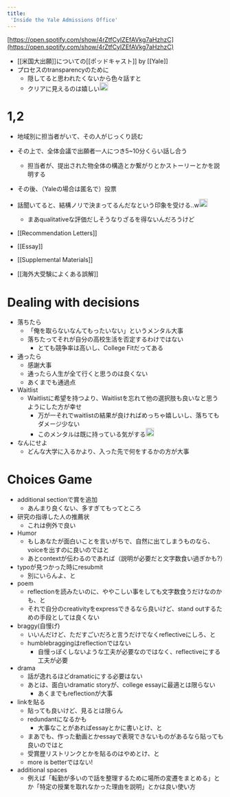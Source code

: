 ```yaml
---
title:
 'Inside the Yale Admissions Office'
---
```


[https://open.spotify.com/show/4rZtfCyIZEfAVkg7aHzhzC](https://open.spotify.com/show/4rZtfCyIZEfAVkg7aHzhzC)

- [[米国大出願]]についての[[ポッドキャスト]] by [[Yale]]
- プロセスのtransparencyのために
    - 隠してると思われたくないから色々話すと
    - クリアに見えるのは嬉しい<img src='https://scrapbox.io/api/pages/blu3mo-public/blu3mo/icon' alt='blu3mo.icon' height="19.5"/>

# 1,2
- 地域別に担当者がいて、その人がじっくり読む
- その上で、全体会議で出願者一人につき5~10分くらい話し合う
    - 担当者が、提出された物全体の構造とか繋がりとかストーリーとかを説明する
- その後、（Yaleの場合は匿名で）投票
- 話聞いてると、結構ノリで決まってるんだなという印象を受ける..w<img src='https://scrapbox.io/api/pages/blu3mo-public/blu3mo/icon' alt='blu3mo.icon' height="19.5"/>
    - まあqualitativeな評価だしそうなりざるを得ないんだろうけど

- [[Recommendation Letters]]
- [[Essay]]
- [[Supplemental Materials]]
- [[海外大受験によくある誤解]]

# Dealing with decisions
- 落ちたら
    - 「俺を取らないなんてもったいない」というメンタル大事
    - 落ちたってそれが自分の高校生活を否定するわけではない
        - とても競争率は高いし、College Fitだってある
- 通ったら
    - 感謝大事
    - 通ったら人生が全て行くと思うのは良くない
    - あくまでも通過点
- Waitlist
    - Waitlistに希望を持つより、Waitlistを忘れて他の選択肢も良いなと思うようにした方が幸せ
        - 万が一それでwaitlistの結果が良ければめっちゃ嬉しいし、落ちてもダメージ少ない
        - このメンタルは既に持っている気がする<img src='https://scrapbox.io/api/pages/blu3mo-public/blu3mo/icon' alt='blu3mo.icon' height="19.5"/>
- なんにせよ
    - どんな大学に入るかより、入った先で何をするかの方が大事

# Choices Game
- additional sectionで賞を追加
    - あんまり良くない、多すぎてもってところ
- 研究の指導した人の推薦状
    - これは例外で良い
- Humor
    - もしあなたが面白いことを言いがちで、自然に出てしまうものなら、voiceを出すのに良いのではと
    - あとcontextが伝わるのであれば（説明が必要だと文字数食い過ぎかも?）
- typoが見つかった時にresubmit
    - 別にいらんよ、と
- poem
    - reflectionを読みたいのに、ややこしい事をしても文字数食うだけなのかも、と
    - それで自分のcreativityをexpressできるなら良いけど、stand outするための手段としては良くない
- braggy(自慢げ)
    - いいんだけど、ただすごいだろと言うだけでなくreflectiveにしろ、と
    - humblebraggingはreflectionではない
        - 自慢っぽくしないような工夫が必要なのではなく、reflectiveにする工夫が必要
- drama
    - 話が逸れるほどdramaticにする必要はない
    - あとは、面白いdramatic storyが、college essayに最適とは限らない
        - あくまでもreflectionが大事
- linkを貼る
    - 貼っても良いけど、見るとは限らん
    - redundantになるかも
        - 大事なことがあればessayとかに書いとけ、と
    - まあでも、作った動画とかessayで表現できないものがあるなら貼っても良いのではと
    - 受賞歴リストリンクとかを貼るのはやめとけ、と
    - more is betterではない!
- additional spaces
    - 例えば「転勤が多いので話を整理するために場所の変遷をまとめる」とか「特定の授業を取れなかった理由を説明」とかは良い使い方
